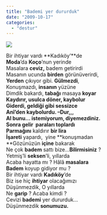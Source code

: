 ```yaml
---
title: "Bademi yer dururduk"
date: "2009-10-17"
categories: 
  - "destur"
---
```


![](/uploads/image/Badem+.jpg)

Bir ihtiyar vardı **Kadıköy’**de  
**Moda**’da **Koço**’nun yerinde  
Masalara **ceviz,** badem getirirdi  
Masanın ucunda **birden** görünüverirdi,  
**Yerden** çıkıyor gibi. **Gülmezdi**,  
Konuşmazdı, **insanın** yüzüne  
Dimdik bakardı, **tabağı** masaya **koyar  
**Kaydırır, usulca **döner**, kaybolur  
Giderdi, geldiği gibi **sessizce  
Anî**’den kaybolurdu. –**Dur,,,**  
Al bunu… **istemiyorum**, diyemezdiniz.  
Sonra gelir  **paraları** toplardı**  
Parmağını** kaldırır **bir lira  
İşareti** yapardı,  yine **konuşmadan  
**Gözünüzün **içine** bakarak  
Ne çok **badem** sattı bize…**Bilirmisiniz** ?  
Yetmiş’li **seksen**’li, yıllarda  
Acaba hayatta mı ? Hâlâ **masalara  
Badem** koyup gidiyor mu ?  
Bir ihtiyar vardı **Kadıköy**’de  
Biz ise hiç **ihtiyar** olacağımızı  
Düşünmezdik, O yıllarda  
Ne **garip** ? Acaba kimdi ?  
Cevizi **bademi** yer dururduk…  
Düşünmezdik **sonumuzu.**
